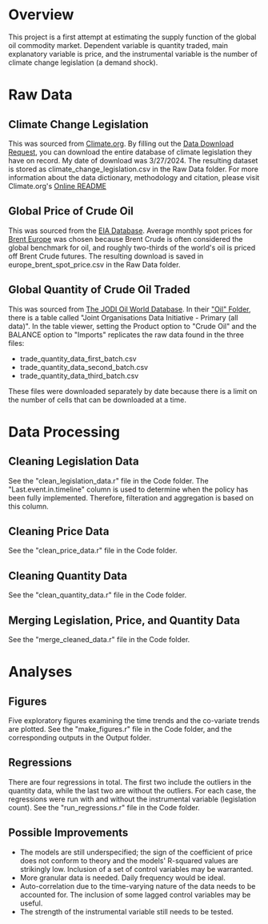 # Overview
This project is a first attempt at estimating the supply function of the global oil commodity market. Dependent variable is quantity traded, main explanatory variable is price, and the instrumental variable is the number of climate change legislation (a demand shock).

# Raw Data
## Climate Change Legislation
This was sourced from [Climate.org](https://climate-laws.org/). By filling out the [Data Download Request](https://eu-submit.jotform.com/233131638610347), you can download the entire database of climate legislation they have on record. My date of download was 3/27/2024. The resulting dataset is stored as climate_change_legislation.csv in the Raw Data folder. For more information about the data dictionary, methodology and citation, please visit Climate.org's [Online README](https://climatepolicyradar.notion.site/Readme-for-document-data-download-f2d55b7e238941b59559b9b1c4cc52c5)
## Global Price of Crude Oil
This was sourced from the [EIA Database](https://www.eia.gov/dnav/pet/pet_pri_spt_s1_d.htm). Average monthly spot prices for [Brent Europe](https://www.eia.gov/dnav/pet/hist/LeafHandler.ashx?n=PET&s=RBRTE&f=M) was chosen because Brent Crude is often considered the global benchmark for oil, and roughly two-thirds of the world's oil is priced off Brent Crude futures. The resulting download is saved in europe_brent_spot_price.csv in the Raw Data folder.
## Global Quantity of Crude Oil Traded
This was sourced from [The JODI Oil World Database](https://www.jodidata.org/oil/). In their ["Oil" Folder](http://www.jodidb.org/ReportFolders/reportFolders.aspx?sCS_referer=&sCS_ChosenLang=en), there is a table called "Joint Organisations Data Initiative - Primary (all data)". In the table viewer, setting the Product option to "Crude Oil" and the BALANCE option to "Imports" replicates the raw data found in the three files:
- trade_quantity_data_first_batch.csv
- trade_quantity_data_second_batch.csv
- trade_quantity_data_third_batch.csv

These files were downloaded separately by date because there is a limit on the number of cells that can be downloaded at a time.

# Data Processing
## Cleaning Legislation Data
See the "clean_legislation_data.r" file in the Code folder. The "Last.event.in.timeline" column is used to determine when the policy has been fully implemented. Therefore, filteration and aggregation is based on this column.

## Cleaning Price Data
See the "clean_price_data.r" file in the Code folder.

## Cleaning Quantity Data
See the "clean_quantity_data.r" file in the Code folder.

## Merging Legislation, Price, and Quantity Data
See the "merge_cleaned_data.r" file in the Code folder.

# Analyses
## Figures
Five exploratory figures examining the time trends and the co-variate trends are plotted. See the "make_figures.r" file in the Code folder, and the corresponding outputs in the Output folder.

## Regressions
There are four regressions in total. The first two include the outliers in the quantity data, while the last two are without the outliers.
For each case, the regressions were run with and without the instrumental variable (legislation count). See the "run_regressions.r" file in the Code folder.

## Possible Improvements
- The models are still underspecified; the sign of the coefficient of price does not conform to theory and the models' R-squared values are strikingly low. Inclusion of a set of control variables may be warranted.
- More granular data is needed. Daily frequency would be ideal.
- Auto-correlation due to the time-varying nature of the data needs to be accounted for. The inclusion of some lagged control variables may be useful.
- The strength of the instrumental variable still needs to be tested.
